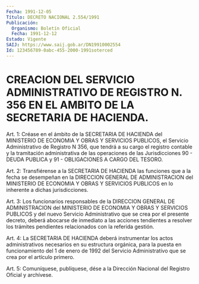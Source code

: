 ```yaml
---
Fecha: 1991-12-05
Título: DECRETO NACIONAL 2.554/1991
Publicación:
  Organismo: Boletín Oficial
  Fecha: 1991-12-12
Estado: Vigente
SAIJ: https://www.saij.gob.ar/DN19910002554
Id: 123456789-0abc-455-2000-1991soterced
---
```

# CREACION DEL SERVICIO ADMINISTRATIVO DE REGISTRO N. 356 EN EL AMBITO DE LA SECRETARIA DE HACIENDA.

<a id="1"></a>
Art.  1:  Créase en el ámbito de la SECRETARIA DE HACIENDA del MINISTERIO DE ECONOMIA  Y  OBRAS  Y SERVICIOS PUBLICOS, el Servicio Administrativo  de  Registro  N  356, que  tendrá  a  su  cargo  el registro  contable  y  la  tramitación    administrativa    de  las operaciones  de  las  Jurisdicciones  90  -  DEUDA  PUBLICA  y 91 - OBLIGACIONES A CARGO DEL TESORO.

<a id="2"></a>
Art. 2: Transfiérense a la SECRETARIA DE HACIENDA las funciones que a la fecha se desempeñan en la DIRECCION GENERAL DE ADMINISTRACION  del  MINISTERIO  DE  ECONOMIA  Y  OBRAS Y SERVICIOS PUBLICOS en lo inherente a dichas jurisdicciones.

<a id="3"></a>
Art.  3: Los funcionarios responsables de la DIRECCION GENERAL DE ADMINISTRACION  del  MINISTERIO  DE ECONOMIA Y OBRAS Y SERVICIOS PUBLICOS y del nuevo Servicio Administrativo  que  se  crea  por el presente  decreto,  deberá  abocarse  de  inmediato  a las acciones tendientes a resolver los trámites pendientes relacionados  con  la referida gestión.

<a id="4"></a>
Art. 4: La SECRETARIA DE HACIENDA deberá instrumentar los actos administrativos  necesarios  en  su  estructura  orgánica,  para la puesta  en  funcionamiento  del  1  de  enero  de 1992 del Servicio Administrativo que se crea por el artículo primero.

<a id="5"></a>
Art.  5: Comuníquese, publíquese, dése a la Dirección Nacional del Registro Oficial y archívese.